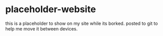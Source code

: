 # placeholder-website
this is a placeholder to show on my site while its borked.
posted to git to help me move it between devices.

